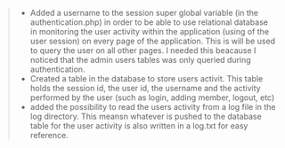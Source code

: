 > * Added a username to the session super global variable (in the authentication.php) in order to be able to use relational database in monitoring the user activity within the application (using of the user session) on every page of the application. This is will be used to query the user on all other pages. I needed this beacause I noticed that the admin users tables was only queried during authentication.
> * Created a table in the database to store users activit. This table holds the session id, the user id, the username and the activity performed by the user (such as login, adding member, logout, etc)
> * added the possibility to read the users activity from a log file in the log directory. This meansn whatever is pushed to the database table for the user activity is also written in a log.txt for easy reference.
